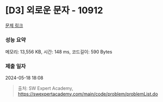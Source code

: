 # [D3] 외로운 문자 - 10912 

[문제 링크](https://swexpertacademy.com/main/code/problem/problemDetail.do?contestProbId=AXVJuEvqLAADFASe) 

### 성능 요약

메모리: 13,556 KB, 시간: 148 ms, 코드길이: 590 Bytes

### 제출 일자

2024-05-18 18:08



> 출처: SW Expert Academy, https://swexpertacademy.com/main/code/problem/problemList.do